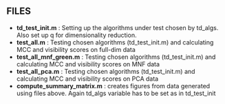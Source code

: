 ## FILES

* **td_test_init.m** : Setting up the algorithms under test chosen by td_algs. Also set up q for dimensionality reduction.
* **test_all.m**	   : Testing chosen algorithms (td_test_init.m) and calculating MCC and visibility scores on full-dim data
* **test_all_mnf_green.m** : Testing chosen algorithms (td_test_init.m) and calculating MCC and visibility scores on MNF data
* **test_all_pca.m** : Testing chosen algorithms (td_test_init.m) and calculating MCC and visibility scores on PCA data
* **compute_summary_matrix.m** : creates figures from data generated using files above. Again td_algs variable has to be set as in td_test_init
